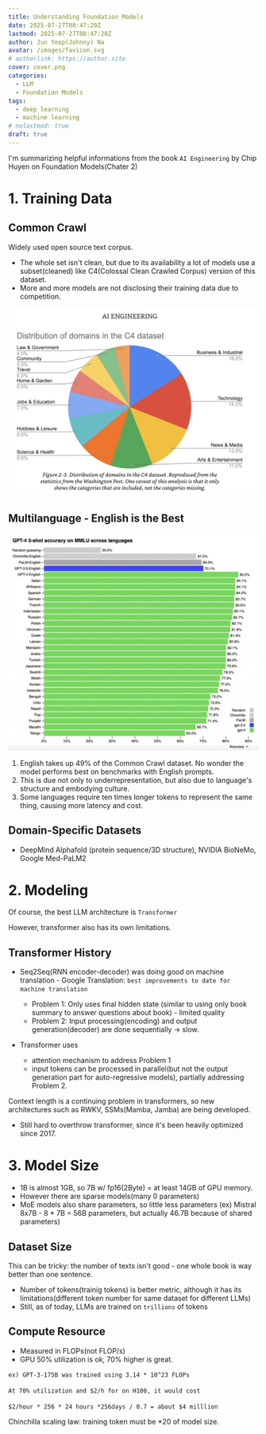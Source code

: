 ```yaml
---
title: Understanding Foundation Models
date: 2025-07-27T08:47:20Z
lastmod: 2025-07-27T08:47:20Z
author: Jun Yeop(Johnny) Na
avatar: /images/favicon.svg
# authorlink: https://author.site
cover: cover.png
categories:
  - LLM
  - Foundation Models
tags:
  - deep learning
  - machine learning
# nolastmod: true
draft: true
---
```


I'm summarizing helpful informations from the book `AI Engineering` by Chip Huyen on Foundation Models(Chater 2)

# 1. Training Data

## Common Crawl

Widely used open source text corpus.

- The whole set isn't clean, but due to its availability a lot of models use a subset(cleaned) like C4(Colossal Clean Crawled Corpus) version of this dataset.
- More and more models are not disclosing their training data due to competition.

![c4_domain](./c4_domain.png)

## Multilanguage - English is the Best

![english](./english.png)

1. English takes up 49% of the Common Crawl dataset. No wonder the model performs best on benchmarks with English prompts.
2. This is due not only to underrepresentation, but also due to language's structure and embodying culture.
3. Some languages require ten times longer tokens to represent the same thing, causing more latency and cost.

## Domain-Specific Datasets

- DeepMind Alphafold (protein sequence/3D structure), NVIDIA BioNeMo, Google Med-PaLM2

# 2. Modeling

Of course, the best LLM architecture is `Transformer`

However, transformer also has its own limitations.

## Transformer History

- Seq2Seq(RNN encoder-decoder) was doing good on machine translation - Google Translation: `best improvements to date for machine translation`

  - Problem 1: Only uses final hidden state (similar to using only book summary to answer questions about book) - limited quality
  - Problem 2: Input processing(encoding) and output generation(decoder) are done sequentially -> slow.

- Transformer uses
  - attention mechanism to address Problem 1
  - input tokens can be processed in parallel(but not the output generation part for auto-regressive models), partially addressing Problem 2.

Context length is a continuing problem in transformers, so new architectures such as RWKV, SSMs(Mamba, Jamba) are being developed.

- Still hard to overthrow transformer, since it's been heavily optimized since 2017.

# 3. Model Size

- 1B is almost 1GB, so 7B w/ fp16(2Byte) = at least 14GB of GPU memory.
- However there are sparse models(many 0 parameters)
- MoE models also share parameters, so little less parameters (ex) Mistral 8x7B - 8 \* 7B = 56B parameters, but actually 46.7B because of shared parameters)

## Dataset Size

This can be tricky: the number of texts isn't good - one whole book is way better than one sentence.

- Number of tokens(trainig tokens) is better metric, although it has its limitations(different token number for same dataset for different LLMs)
- Still, as of today, LLMs are trained on `trillions` of tokens

## Compute Resource

- Measured in FLOPs(not FLOP/s)
- GPU 50% utilization is ok, 70% higher is great.

```
ex) GPT-3-175B was trained using 3.14 * 10^23 FLOPs

At 70% utilization and $2/h for on H100, it would cost

$2/hour * 256 * 24 hours *256days / 0.7 = about $4 milllion
```

Chinchilla scaling law: training token must be \*20 of model size.
